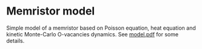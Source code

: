 # Memristor model

Simple model of a memristor based on Poisson equation, heat equation and kinetic 
Monte-Carlo O-vacancies dynamics. See [model.pdf](doc/model.pdf) for some details.
